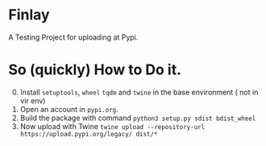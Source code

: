 # Finlay
A Testing Project for uploading at Pypi.

# So (quickly) How to Do it. 
0. Install `setuptools`, `wheel` `tqdm` and `twine` in the base environment ( not in vir env)
1. Open an account in `pypi.org`.
2. Build the package  with command `python3 setup.py sdist bdist_wheel`
3. Now upload with Twine `twine upload --repository-url https://upload.pypi.org/legacy/ dist/*`